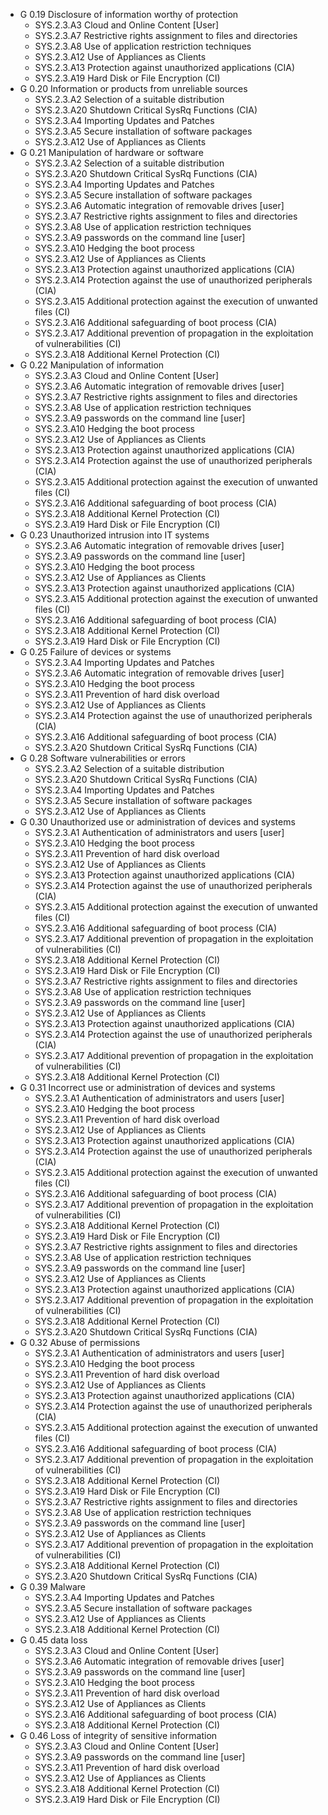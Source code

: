 * G 0.19 Disclosure of information worthy of protection
  * SYS.2.3.A3 Cloud and Online Content [User]
  * SYS.2.3.A7 Restrictive rights assignment to files and directories
  * SYS.2.3.A8 Use of application restriction techniques
  * SYS.2.3.A12 Use of Appliances as Clients
  * SYS.2.3.A13 Protection against unauthorized applications (CIA)
  * SYS.2.3.A19 Hard Disk or File Encryption (CI)
* G 0.20 Information or products from unreliable sources
  * SYS.2.3.A2 Selection of a suitable distribution
  * SYS.2.3.A20 Shutdown Critical SysRq Functions (CIA)
  * SYS.2.3.A4 Importing Updates and Patches
  * SYS.2.3.A5 Secure installation of software packages
  * SYS.2.3.A12 Use of Appliances as Clients
* G 0.21 Manipulation of hardware or software
  * SYS.2.3.A2 Selection of a suitable distribution
  * SYS.2.3.A20 Shutdown Critical SysRq Functions (CIA)
  * SYS.2.3.A4 Importing Updates and Patches
  * SYS.2.3.A5 Secure installation of software packages
  * SYS.2.3.A6 Automatic integration of removable drives [user]
  * SYS.2.3.A7 Restrictive rights assignment to files and directories
  * SYS.2.3.A8 Use of application restriction techniques
  * SYS.2.3.A9 passwords on the command line [user]
  * SYS.2.3.A10 Hedging the boot process
  * SYS.2.3.A12 Use of Appliances as Clients
  * SYS.2.3.A13 Protection against unauthorized applications (CIA)
  * SYS.2.3.A14 Protection against the use of unauthorized peripherals (CIA)
  * SYS.2.3.A15 Additional protection against the execution of unwanted files (CI)
  * SYS.2.3.A16 Additional safeguarding of boot process (CIA)
  * SYS.2.3.A17 Additional prevention of propagation in the exploitation of vulnerabilities (CI)
  * SYS.2.3.A18 Additional Kernel Protection (CI)
* G 0.22 Manipulation of information
  * SYS.2.3.A3 Cloud and Online Content [User]
  * SYS.2.3.A6 Automatic integration of removable drives [user]
  * SYS.2.3.A7 Restrictive rights assignment to files and directories
  * SYS.2.3.A8 Use of application restriction techniques
  * SYS.2.3.A9 passwords on the command line [user]
  * SYS.2.3.A10 Hedging the boot process
  * SYS.2.3.A12 Use of Appliances as Clients
  * SYS.2.3.A13 Protection against unauthorized applications (CIA)
  * SYS.2.3.A14 Protection against the use of unauthorized peripherals (CIA)
  * SYS.2.3.A15 Additional protection against the execution of unwanted files (CI)
  * SYS.2.3.A16 Additional safeguarding of boot process (CIA)
  * SYS.2.3.A18 Additional Kernel Protection (CI)
  * SYS.2.3.A19 Hard Disk or File Encryption (CI)
* G 0.23 Unauthorized intrusion into IT systems
  * SYS.2.3.A6 Automatic integration of removable drives [user]
  * SYS.2.3.A9 passwords on the command line [user]
  * SYS.2.3.A10 Hedging the boot process
  * SYS.2.3.A12 Use of Appliances as Clients
  * SYS.2.3.A13 Protection against unauthorized applications (CIA)
  * SYS.2.3.A15 Additional protection against the execution of unwanted files (CI)
  * SYS.2.3.A16 Additional safeguarding of boot process (CIA)
  * SYS.2.3.A18 Additional Kernel Protection (CI)
  * SYS.2.3.A19 Hard Disk or File Encryption (CI)
* G 0.25 Failure of devices or systems
  * SYS.2.3.A4 Importing Updates and Patches
  * SYS.2.3.A6 Automatic integration of removable drives [user]
  * SYS.2.3.A10 Hedging the boot process
  * SYS.2.3.A11 Prevention of hard disk overload
  * SYS.2.3.A12 Use of Appliances as Clients
  * SYS.2.3.A14 Protection against the use of unauthorized peripherals (CIA)
  * SYS.2.3.A16 Additional safeguarding of boot process (CIA)
  * SYS.2.3.A20 Shutdown Critical SysRq Functions (CIA)
* G 0.28 Software vulnerabilities or errors
  * SYS.2.3.A2 Selection of a suitable distribution
  * SYS.2.3.A20 Shutdown Critical SysRq Functions (CIA)
  * SYS.2.3.A4 Importing Updates and Patches
  * SYS.2.3.A5 Secure installation of software packages
  * SYS.2.3.A12 Use of Appliances as Clients
* G 0.30 Unauthorized use or administration of devices and systems
  * SYS.2.3.A1 Authentication of administrators and users [user]
  * SYS.2.3.A10 Hedging the boot process
  * SYS.2.3.A11 Prevention of hard disk overload
  * SYS.2.3.A12 Use of Appliances as Clients
  * SYS.2.3.A13 Protection against unauthorized applications (CIA)
  * SYS.2.3.A14 Protection against the use of unauthorized peripherals (CIA)
  * SYS.2.3.A15 Additional protection against the execution of unwanted files (CI)
  * SYS.2.3.A16 Additional safeguarding of boot process (CIA)
  * SYS.2.3.A17 Additional prevention of propagation in the exploitation of vulnerabilities (CI)
  * SYS.2.3.A18 Additional Kernel Protection (CI)
  * SYS.2.3.A19 Hard Disk or File Encryption (CI)
  * SYS.2.3.A7 Restrictive rights assignment to files and directories
  * SYS.2.3.A8 Use of application restriction techniques
  * SYS.2.3.A9 passwords on the command line [user]
  * SYS.2.3.A12 Use of Appliances as Clients
  * SYS.2.3.A13 Protection against unauthorized applications (CIA)
  * SYS.2.3.A14 Protection against the use of unauthorized peripherals (CIA)
  * SYS.2.3.A17 Additional prevention of propagation in the exploitation of vulnerabilities (CI)
  * SYS.2.3.A18 Additional Kernel Protection (CI)
* G 0.31 Incorrect use or administration of devices and systems
  * SYS.2.3.A1 Authentication of administrators and users [user]
  * SYS.2.3.A10 Hedging the boot process
  * SYS.2.3.A11 Prevention of hard disk overload
  * SYS.2.3.A12 Use of Appliances as Clients
  * SYS.2.3.A13 Protection against unauthorized applications (CIA)
  * SYS.2.3.A14 Protection against the use of unauthorized peripherals (CIA)
  * SYS.2.3.A15 Additional protection against the execution of unwanted files (CI)
  * SYS.2.3.A16 Additional safeguarding of boot process (CIA)
  * SYS.2.3.A17 Additional prevention of propagation in the exploitation of vulnerabilities (CI)
  * SYS.2.3.A18 Additional Kernel Protection (CI)
  * SYS.2.3.A19 Hard Disk or File Encryption (CI)
  * SYS.2.3.A7 Restrictive rights assignment to files and directories
  * SYS.2.3.A8 Use of application restriction techniques
  * SYS.2.3.A9 passwords on the command line [user]
  * SYS.2.3.A12 Use of Appliances as Clients
  * SYS.2.3.A13 Protection against unauthorized applications (CIA)
  * SYS.2.3.A17 Additional prevention of propagation in the exploitation of vulnerabilities (CI)
  * SYS.2.3.A18 Additional Kernel Protection (CI)
  * SYS.2.3.A20 Shutdown Critical SysRq Functions (CIA)
* G 0.32 Abuse of permissions
  * SYS.2.3.A1 Authentication of administrators and users [user]
  * SYS.2.3.A10 Hedging the boot process
  * SYS.2.3.A11 Prevention of hard disk overload
  * SYS.2.3.A12 Use of Appliances as Clients
  * SYS.2.3.A13 Protection against unauthorized applications (CIA)
  * SYS.2.3.A14 Protection against the use of unauthorized peripherals (CIA)
  * SYS.2.3.A15 Additional protection against the execution of unwanted files (CI)
  * SYS.2.3.A16 Additional safeguarding of boot process (CIA)
  * SYS.2.3.A17 Additional prevention of propagation in the exploitation of vulnerabilities (CI)
  * SYS.2.3.A18 Additional Kernel Protection (CI)
  * SYS.2.3.A19 Hard Disk or File Encryption (CI)
  * SYS.2.3.A7 Restrictive rights assignment to files and directories
  * SYS.2.3.A8 Use of application restriction techniques
  * SYS.2.3.A9 passwords on the command line [user]
  * SYS.2.3.A12 Use of Appliances as Clients
  * SYS.2.3.A17 Additional prevention of propagation in the exploitation of vulnerabilities (CI)
  * SYS.2.3.A18 Additional Kernel Protection (CI)
  * SYS.2.3.A20 Shutdown Critical SysRq Functions (CIA)
* G 0.39 Malware
  * SYS.2.3.A4 Importing Updates and Patches
  * SYS.2.3.A5 Secure installation of software packages
  * SYS.2.3.A12 Use of Appliances as Clients
  * SYS.2.3.A18 Additional Kernel Protection (CI)
* G 0.45 data loss
  * SYS.2.3.A3 Cloud and Online Content [User]
  * SYS.2.3.A6 Automatic integration of removable drives [user]
  * SYS.2.3.A9 passwords on the command line [user]
  * SYS.2.3.A10 Hedging the boot process
  * SYS.2.3.A11 Prevention of hard disk overload
  * SYS.2.3.A12 Use of Appliances as Clients
  * SYS.2.3.A16 Additional safeguarding of boot process (CIA)
  * SYS.2.3.A18 Additional Kernel Protection (CI)
* G 0.46 Loss of integrity of sensitive information
  * SYS.2.3.A3 Cloud and Online Content [User]
  * SYS.2.3.A9 passwords on the command line [user]
  * SYS.2.3.A11 Prevention of hard disk overload
  * SYS.2.3.A12 Use of Appliances as Clients
  * SYS.2.3.A18 Additional Kernel Protection (CI)
  * SYS.2.3.A19 Hard Disk or File Encryption (CI)
